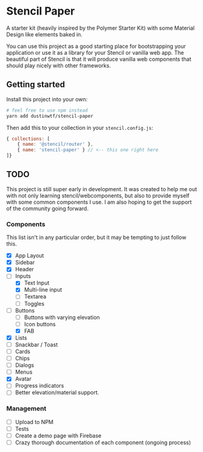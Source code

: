 # Stencil Paper
A starter kit (heavily inspired by the Polymer Starter Kit) with some Material Design like elements baked in.

You can use this project as a good starting place for bootstrapping your application or use it as a library for your Stencil or vanilla web app. The beautiful part of Stencil is that it will produce vanilla web components that should play nicely with other frameworks.

## Getting started
Install this project into your own:

```bash
# feel free to use npm instead
yarn add dustinwtf/stencil-paper
```
Then add this to your collection in your `stencil.config.js`:
```js
{ collections: [
    { name: '@stencil/router' },
    { name: 'stencil-paper' } // <-- this one right here
]}
```

## TODO
This project is still super early in development. It was created to help me out with not only learning stencil/webcomponents, but also to provide myself with some common components I use. I am also hoping to get the support of the community going forward.

### Components
This list isn't in any particular order, but it may be tempting to just follow this.
- [x] App Layout
- [x] Sidebar
- [x] Header
- [ ] Inputs
    - [x] Text Input
    - [x] Multi-line input
    - [ ] Textarea
    - [ ] Toggles
- [ ] Buttons
    - [ ] Buttons with varying elevation
    - [ ] Icon buttons
    - [x] FAB
- [x] Lists
- [ ] Snackbar / Toast
- [ ] Cards
- [ ] Chips
- [ ] Dialogs
- [ ] Menus
- [x] Avatar
- [ ] Progress indicators
- [ ] Better elevation/material support.

### Management
- [ ] Upload to NPM
- [ ] Tests
- [ ] Create a demo page with Firebase
- [ ] Crazy thorough documentation of each component (ongoing process)

